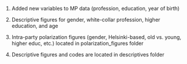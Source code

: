 1. Added new variables to MP data (profession, education, year of birth)

2. Descriptive figures for gender, white-collar profession, higher education, and age

3. Intra-party polarization figures (gender, Helsinki-based, old vs. young, higher educ, etc.) located in polarization_figures folder

4. Descriptive figures and codes are located in descriptives folder



